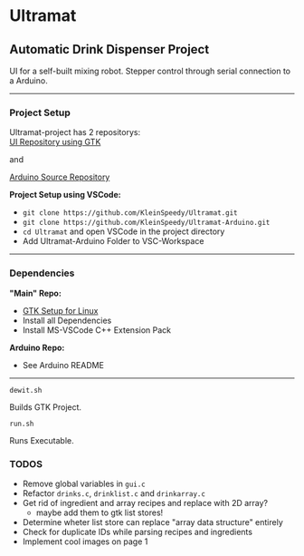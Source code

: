 # Ultramat
## Automatic Drink Dispenser Project

UI for a self-built mixing robot. Stepper control through serial connection to a Arduino.

---
### Project Setup

Ultramat-project has 2 repositorys:  
[UI Repository using GTK](https://github.com/KleinSpeedy/Ultramat)

and  

[Arduino Source Repository](https://github.com/KleinSpeedy/Ultramat-Arduino)


**Project Setup using VSCode:**  

- `git clone https://github.com/KleinSpeedy/Ultramat.git`
- `git clone https://github.com/KleinSpeedy/Ultramat-Arduino.git`
- `cd Ultramat` and open VSCode in the project directory
- Add Ultramat-Arduino Folder to VSC-Workspace

---
### Dependencies
**"Main" Repo:**

- [GTK Setup for Linux](https://www.gtk.org/docs/installations/linux)
- Install all Dependencies
- Install MS-VSCode C++ Extension Pack

**Arduino Repo:**

- See Arduino README

---

`dewit.sh`  

Builds GTK Project.

`run.sh`  

Runs Executable.

### TODOS

- Remove global variables in `gui.c`
- Refactor `drinks.c`, `drinklist.c` and `drinkarray.c` 
- Get rid of ingredient and array recipes and replace with 2D array?
    - maybe add them to gtk list stores!
- Determine wheter list store can replace "array data structure" entirely
- Check for duplicate IDs while parsing recipes and ingredients
- Implement cool images on page 1
